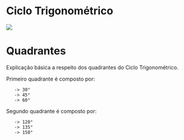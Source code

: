 # Ciclo Trigonométrico

<img src="https://imgur.com/yVKl5Lq.png">

# Quadrantes

Explicação básica a respeito dos quadrantes do Ciclo Trigonométrico.

Primeiro quadrante é composto por:
  ```
     -> 30°
     -> 45°
     -> 60°
  ```
Segundo quadrante é composto por:
  ```
     -> 120°
     -> 135°
     -> 150°
  ```
